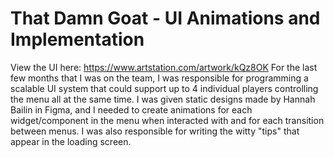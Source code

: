 # That Damn Goat - UI Animations and Implementation
View the UI here: https://www.artstation.com/artwork/kQz8OK
For the last few months that I was on the team, I was responsible for programming a scalable UI system that could support up to 4 individual players controlling the menu all at the same time. I was given static designs made by Hannah Bailin in Figma, and I needed to create animations for each widget/component in the menu when interacted with and for each transition between menus. I was also responsible for writing the witty "tips" that appear in the loading screen.

